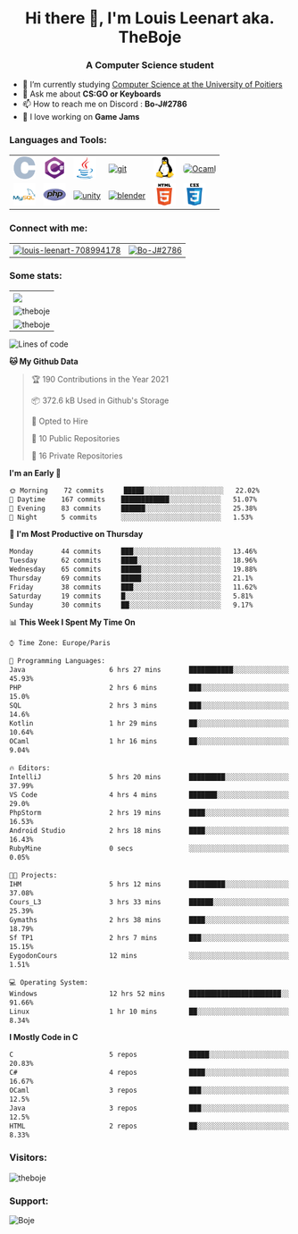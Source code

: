 <h1 align="center">Hi there 👋, I'm Louis Leenart aka. TheBoje</h1>
<h3 align="center">A Computer Science student</h3>

- 🔭 I’m currently studying [Computer Science at the University of Poitiers](http://formations.univ-poitiers.fr/fr/index/autre-diplome-niveau-master-AM/autre-diplome-niveau-master-AM/cmi-informatique-JD2XQGVY.html)
- 💬 Ask me about **CS:GO or Keyboards** <!-- TODO Ajouter un svg d'ergodox -->
- 📫 How to reach me on Discord : **Bo-J#2786**
- 🎯 I love working on **Game Jams**

<h3 align="left">Languages and Tools:</h3>
<p align="center"> 
  <table align="center">
    <tr>
      <td><a href="https://www.cprogramming.com/" target="_blank"> <img src="https://raw.githubusercontent.com/devicons/devicon/master/icons/c/c-original.svg" alt="c" width="40" height="40"/> </a> 
      <td><a href="https://www.w3schools.com/cs/" target="_blank"> <img src="https://raw.githubusercontent.com/devicons/devicon/master/icons/csharp/csharp-original.svg" alt="csharp" width="40" height="40"/> </a> 
      <td><a href="https://www.java.com" target="_blank"> <img src="https://raw.githubusercontent.com/devicons/devicon/master/icons/java/java-original.svg" alt="java" width="40" height="40"/> </a> 
      <td><a href="https://git-scm.com/" target="_blank"> <img src="https://www.vectorlogo.zone/logos/git-scm/git-scm-icon.svg" alt="git" width="40" height="40"/> </a>
      <td><a href="https://www.linux.org/" target="_blank"> <img src="https://raw.githubusercontent.com/devicons/devicon/master/icons/linux/linux-original.svg" alt="linux" width="40" height="40"/> </a> 
      <td><a href="" target="_blank"> <img src="https://ocaml.org/img/OCaml_Sticker.svg" alt="Ocaml" width="40" height="40" style="border-radius: 5px;"/> </a>
    <tr>
      <td><a href="https://www.mysql.com/" target="_blank"> <img src="https://raw.githubusercontent.com/devicons/devicon/master/icons/mysql/mysql-original-wordmark.svg" alt="mysql" width="40" height="40"/> </a>
      <td><a href="https://www.php.net" target="_blank"> <img src="https://raw.githubusercontent.com/devicons/devicon/master/icons/php/php-original.svg" alt="php" width="40" height="40"/> </a>
      <td><a href="https://unity.com/" target="_blank"> <img src="https://www.vectorlogo.zone/logos/unity3d/unity3d-icon.svg" alt="unity" width="40" height="40"/> </a>
      <td><a href="https://www.blender.org/" target="_blank"> <img src="https://download.blender.org/branding/community/blender_community_badge_white.svg" alt="blender" width="40" height="40"/> </a> 
      <td><a href="https://www.w3.org/html/" target="_blank"> <img src="https://raw.githubusercontent.com/devicons/devicon/master/icons/html5/html5-original-wordmark.svg" alt="html5" width="40" height="40"/> </a>
      <td><a href="https://www.w3schools.com/css/" target="_blank"> <img src="https://raw.githubusercontent.com/devicons/devicon/master/icons/css3/css3-original-wordmark.svg" alt="css3" width="40" height="40"/> </a>  
  </table>
  
</p>

<h3 align="left">Connect with me:</h3>
<p align="left">
  <table align="center">
    <tr>
      <td><a href="https://linkedin.com/in/louis-leenart-708994178" target="blank"><img align="center" src="https://cdn.jsdelivr.net/npm/simple-icons@3.0.1/icons/linkedin.svg" alt="louis-leenart-708994178" height="40" width="40"/></a>
      <td><a href="https://discord.gg/Bo-J#2786" target="blank"><img align="center" src="https://cdn.jsdelivr.net/npm/simple-icons@3.0.1/icons/discord.svg" alt="Bo-J#2786" height="40" width="40"/></a> 
  </table>
</p>

<h3 align="left">Some stats:</h3>
<p align="center">
  <table align="center">
    <tr><td><img align="center" src="https://github-readme-stats.vercel.app/api?username=TheBoje&show_icons=true&theme=dark&count_private=true" />
    <tr><td><img align="center" src="https://github-readme-streak-stats.herokuapp.com/?user=theboje&theme=dark&count_private=true&" alt="theboje" />
    <tr><td><img align="center" src="https://github-readme-stats.vercel.app/api/wakatime?username=Bo_J&theme=dark" alt="theboje" />
  </table>
</p>

<!--START_SECTION:waka-->
![Lines of code](https://img.shields.io/badge/From%20Hello%20World%20I%27ve%20Written-590219%20lines%20of%20code-blue)

**🐱 My Github Data** 

> 🏆 190 Contributions in the Year 2021
 > 
> 📦 372.6 kB Used in Github's Storage 
 > 
> 💼 Opted to Hire
 > 
> 📜 10 Public Repositories 
 > 
> 🔑 16 Private Repositories  
 > 
**I'm an Early 🐤** 

```text
🌞 Morning    72 commits     █████░░░░░░░░░░░░░░░░░░░░   22.02% 
🌆 Daytime    167 commits    ████████████░░░░░░░░░░░░░   51.07% 
🌃 Evening    83 commits     ██████░░░░░░░░░░░░░░░░░░░   25.38% 
🌙 Night      5 commits      ░░░░░░░░░░░░░░░░░░░░░░░░░   1.53%

```
📅 **I'm Most Productive on Thursday** 

```text
Monday       44 commits     ███░░░░░░░░░░░░░░░░░░░░░░   13.46% 
Tuesday      62 commits     ████░░░░░░░░░░░░░░░░░░░░░   18.96% 
Wednesday    65 commits     █████░░░░░░░░░░░░░░░░░░░░   19.88% 
Thursday     69 commits     █████░░░░░░░░░░░░░░░░░░░░   21.1% 
Friday       38 commits     ███░░░░░░░░░░░░░░░░░░░░░░   11.62% 
Saturday     19 commits     █░░░░░░░░░░░░░░░░░░░░░░░░   5.81% 
Sunday       30 commits     ██░░░░░░░░░░░░░░░░░░░░░░░   9.17%

```


📊 **This Week I Spent My Time On** 

```text
⌚︎ Time Zone: Europe/Paris

💬 Programming Languages: 
Java                     6 hrs 27 mins       ███████████░░░░░░░░░░░░░░   45.93% 
PHP                      2 hrs 6 mins        ███░░░░░░░░░░░░░░░░░░░░░░   15.0% 
SQL                      2 hrs 3 mins        ███░░░░░░░░░░░░░░░░░░░░░░   14.6% 
Kotlin                   1 hr 29 mins        ██░░░░░░░░░░░░░░░░░░░░░░░   10.64% 
OCaml                    1 hr 16 mins        ██░░░░░░░░░░░░░░░░░░░░░░░   9.04%

🔥 Editors: 
IntelliJ                 5 hrs 20 mins       █████████░░░░░░░░░░░░░░░░   37.99% 
VS Code                  4 hrs 4 mins        ███████░░░░░░░░░░░░░░░░░░   29.0% 
PhpStorm                 2 hrs 19 mins       ████░░░░░░░░░░░░░░░░░░░░░   16.53% 
Android Studio           2 hrs 18 mins       ████░░░░░░░░░░░░░░░░░░░░░   16.43% 
RubyMine                 0 secs              ░░░░░░░░░░░░░░░░░░░░░░░░░   0.05%

🐱‍💻 Projects: 
IHM                      5 hrs 12 mins       █████████░░░░░░░░░░░░░░░░   37.08% 
Cours_L3                 3 hrs 33 mins       ██████░░░░░░░░░░░░░░░░░░░   25.39% 
Gymaths                  2 hrs 38 mins       ████░░░░░░░░░░░░░░░░░░░░░   18.79% 
Sf TP1                   2 hrs 7 mins        ███░░░░░░░░░░░░░░░░░░░░░░   15.15% 
EygodonCours             12 mins             ░░░░░░░░░░░░░░░░░░░░░░░░░   1.51%

💻 Operating System: 
Windows                  12 hrs 52 mins      ███████████████████████░░   91.66% 
Linux                    1 hr 10 mins        ██░░░░░░░░░░░░░░░░░░░░░░░   8.34%

```

**I Mostly Code in C** 

```text
C                        5 repos             █████░░░░░░░░░░░░░░░░░░░░   20.83% 
C#                       4 repos             ████░░░░░░░░░░░░░░░░░░░░░   16.67% 
OCaml                    3 repos             ███░░░░░░░░░░░░░░░░░░░░░░   12.5% 
Java                     3 repos             ███░░░░░░░░░░░░░░░░░░░░░░   12.5% 
HTML                     2 repos             ██░░░░░░░░░░░░░░░░░░░░░░░   8.33%

```



<!--END_SECTION:waka-->

<h3 align="left">Visitors:</h3>
<p><img align="center" src="https://visitor-badge.glitch.me/badge?page_id=TheBoje" alt="theboje" /></p>

<h3 align="left">Support:</h3>
<p><a href="https://www.buymeacoffee.com/Boje"> <img align="left" src="https://cdn.buymeacoffee.com/buttons/v2/default-yellow.png" height="50" width="210" alt="Boje" /></a></p>